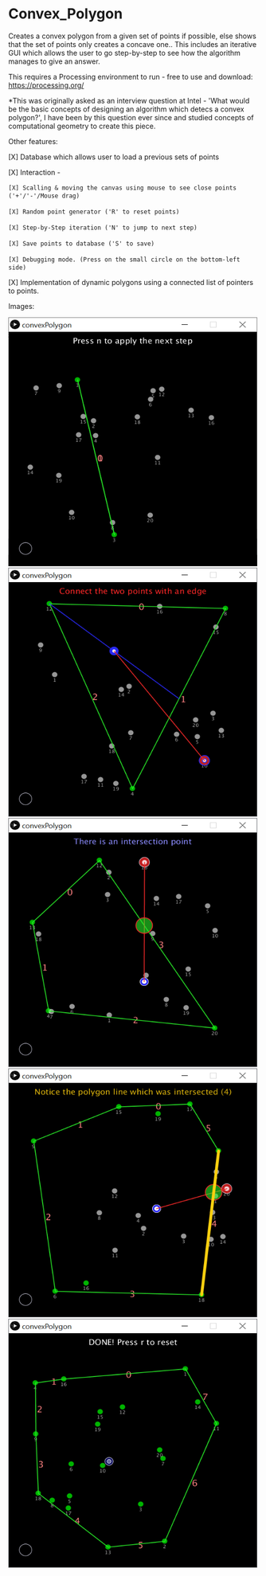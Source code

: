 # Convex_Polygon
Creates a convex polygon from a given set of points if possible, else shows that the set of points only creates a concave one..
This includes an iterative GUI which allows the user to go step-by-step to see how the algorithm manages to give an answer.

This requires a Processing environment to run - free to use and download: https://processing.org/

*This was originally asked as an interview question at Intel - 'What would be the basic concepts of designing an algorithm which detecs a convex polygon?', I have been by this question ever since and studied concepts of computational geometry to create this piece.

Other features:

[X] Database which allows user to load a previous sets of points

[X] Interaction - 

    [X] Scalling & moving the canvas using mouse to see close points ('+'/'-'/Mouse drag)
    
    [X] Random point generator ('R' to reset points)
    
    [X] Step-by-Step iteration ('N' to jump to next step)
    
    [X] Save points to database ('S' to save)
    
    [X] Debugging mode. (Press on the small circle on the bottom-left side)
    
[X] Implementation of dynamic polygons using a connected list of pointers to points.


Images:


<img src="https://github.com/caluser/Convex_Polygon_checker/blob/master/Screenshots/Convex_initial_screen.png" width="500" height="500">

<img src="https://github.com/caluser/Convex_Polygon_checker/blob/master/Screenshots/Convex_connect_points.png" width="500" height="500">

<img src="https://github.com/caluser/Convex_Polygon_checker/blob/master/Screenshots/Convex_found_intersection.png" width="500" height="500">

<img src="https://github.com/caluser/Convex_Polygon_checker/blob/master/Screenshots/Convex_intersecting_line.png" width="500" height="500">

<img src="https://github.com/caluser/Convex_Polygon_checker/blob/master/Screenshots/Convex_done.png" width="500" height="500">
